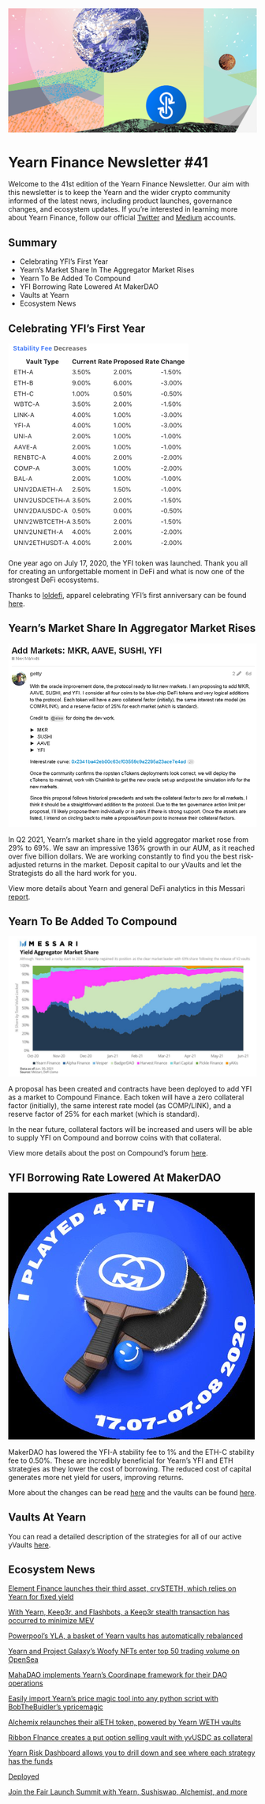 ![alt_text](image1.png "image_tooltip")

<h1>Yearn Finance Newsletter #41</h1>


Welcome to the 41st edition of the Yearn Finance Newsletter. Our aim with this newsletter is to keep the Yearn and the wider crypto community informed of the latest news, including product launches, governance changes, and ecosystem updates. If you’re interested in learning more about Yearn Finance, follow our official [Twitter](https://twitter.com/iearnfinance) and [Medium](https://medium.com/iearn) accounts.

<h2>Summary</h2>




* Celebrating YFI’s First Year
* Yearn’s Market Share In The Aggregator Market Rises
* Yearn To Be Added To Compound
* YFI Borrowing Rate Lowered At MakerDAO
* Vaults at Yearn
* Ecosystem News

<h2>Celebrating YFI’s First Year</h2>


![alt_text](image2.png "image_tooltip")


One year ago on July 17, 2020, the YFI token was launched. Thank you all for creating an unforgettable moment in DeFi and what is now one of the strongest DeFi ecosystems.

Thanks to [loldefi](https://twitter.com/loldefi), apparel celebrating YFI’s first anniversary can be found [here](https://ymerch.finance/).

<h2>Yearn’s Market Share In Aggregator Market Rises</h2>

![alt_text](image3.png "image_tooltip")


In Q2 2021, Yearn’s market share in the yield aggregator market rose from 29% to 69%. We saw an impressive 136% growth in our AUM, as it reached over five billion dollars. We are working constantly to find you the best risk-adjusted returns in the market. Deposit capital to our yVaults and let the Strategists do all the hard work for you.

View more details about Yearn and general DeFi analytics in this Messari [report](https://messari.io/article/q2-21-defi-review?utm_source=ryanwatkins_&utm_medium=tweet&utm_campaign=q2-21-defi-review).

<h2>Yearn To Be Added To Compound</h2>

![alt_text](image4.png "image_tooltip")


A proposal has been created and contracts have been deployed to add YFI as a market to Compound Finance. Each token will have a zero collateral factor (initially), the same interest rate model (as COMP/LINK), and a reserve factor of 25% for each market (which is standard).

In the near future, collateral factors will be increased and users will be able to supply YFI on Compound and borrow coins with that collateral.

View more details about the post on Compound’s forum [here](https://www.comp.xyz/t/add-markets-mkr-aave-sushi-yfi/1977).

<h2>YFI Borrowing Rate Lowered At MakerDAO</h2>

![alt_text](image5.png "image_tooltip")


MakerDAO has lowered the YFI-A stability fee to 1% and the ETH-C stability fee to 0.50%. These are incredibly beneficial for Yearn’s YFI and ETH strategies as they lower the cost of borrowing. The reduced cost of capital generates more net yield for users, improving returns.

More about the changes can be read [here](https://forum.makerdao.com/t/maker-relay-ep-53/9305) and the vaults can be found [here](https://yearn.finance/vaults).

<h2>Vaults At Yearn</h2>


You can read a detailed description of the strategies for all of our active yVaults [here](https://medium.com/yearn-state-of-the-vaults/the-vaults-at-yearn-9237905ffed3).

<h2>Ecosystem News</h2>


[Element Finance launches their third asset, crvSTETH, which relies on Yearn for fixed yield](https://twitter.com/element_fi/status/1414990472569831427)

[With Yearn, Keep3r, and Flashbots, a Keep3r stealth transaction has occurred to minimize MEV](https://twitter.com/lbertenasco/status/1415016369771491330)

[Powerpool’s YLA, a basket of Yearn vaults has automatically rebalanced](https://twitter.com/powerpoolcvp/status/1414682829359812615)

[Yearn and Project Galaxy’s Woofy NFTs enter top 50 trading volume on OpenSea](https://twitter.com/ProjectGalaxyHQ/status/1414868634862710789)

[MahaDAO implements Yearn’s Coordinape framework for their DAO operations](https://twitter.com/TheMahaDAO/status/1414620121528680451)

[Easily import Yearn’s price magic tool into any python script with BobTheBuidler’s ypricemagic](https://github.com/BobTheBuidler/ypricemagic)

[Alchemix relaunches their alETH token, powered by Yearn WETH vaults](https://twitter.com/AlchemixFi/status/1414647769470443521)

[Ribbon FInance creates a put option selling vault with yvUSDC as collateral](https://twitter.com/ribbonfinance/status/1415298793419968513)

[Yearn Risk Dashboard allows you to drill down and see where each strategy has the funds ](https://yearn-finance.vercel.app/system/vault/0x19D3364A399d251E894aC732651be8B0E4e85001)

[Deployed](https://yearn-finance.vercel.app/system/vault/0x19D3364A399d251E894aC732651be8B0E4e85001)

[Join the Fair Launch Summit with Yearn, Sushiswap, Alchemist, and more](https://twitter.com/_alchemistcoin/status/1415646390978453508)